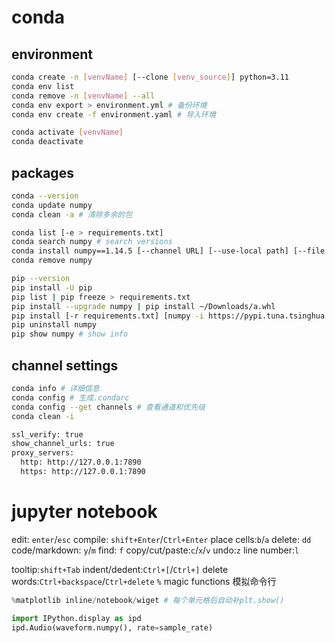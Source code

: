 # conda

## environment
```bash
conda create -n [venvName] [--clone [venv_source]] python=3.11
conda env list
conda remove -n [venvName] --all
conda env export > environment.yml # 备份环境
conda env create -f environment.yaml # 导入环境

conda activate [venvName]
conda deactivate
```
## packages
```bash
conda --version
conda update numpy
conda clean -a # 清除多余的包

conda list [-e > requirements.txt]
conda search numpy # search versions
conda install numpy==1.14.5 [--channel URL] [--use-local path] [--file requirements.txt]
conda remove numpy

pip --version
pip install -U pip
pip list | pip freeze > requirements.txt
pip install --upgrade numpy | pip install ~/Downloads/a.whl
pip install [-r requirements.txt] [numpy -i https://pypi.tuna.tsinghua.edu.cn/simple]
pip uninstall numpy
pip show numpy # show info
```

## channel settings
```bash
conda info # 详细信息
conda config # 生成.condarc
conda config --get channels # 查看通道和优先级
conda clean -i

ssl_verify: true
show_channel_urls: true
proxy_servers:
  http: http://127.0.0.1:7890
  https: http://127.0.0.1:7890
```

# jupyter notebook
edit: `enter`/`esc`
compile: `shift+Enter`/`Ctrl+Enter`
place cells:`b`/`a`
delete: `dd`
code/markdown: `y`/`m`
find: `f`   copy/cut/paste:`c`/`x`/`v`  undo:`z`
line number:`l`

tooltip:`shift+Tab`
indent/dedent:`Ctrl+[`/`Ctrl+]`
delete words:`Ctrl+backspace`/`Ctrl+delete`
`%` magic functions 模拟命令行

```py
%matplotlib inline/notebook/wiget # 每个单元格后自动补plt.show() 

import IPython.display as ipd
ipd.Audio(waveform.numpy(), rate=sample_rate)

```
